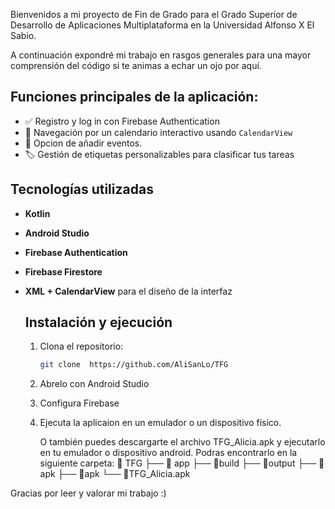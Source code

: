   Bienvenidos a mi proyecto de Fin de Grado para el Grado Superior de Desarrollo de Aplicaciones Multiplataforma en la Universidad Alfonso X El Sabio. 

  A continuación expondré mi trabajo en rasgos generales para una mayor comprensión del código si te animas a echar un ojo por aquí.

  ## Funciones principales de la aplicación: 
-   ✅ Registro y log in con Firebase Authentication
-   📆 Navegación  por un calendario interactivo usando `CalendarView`
-   📝 Opcion de añadir eventos.
-   🏷️ Gestión de etiquetas personalizables para clasificar tus tareas
  
  ## Tecnologías utilizadas
- **Kotlin**
- **Android Studio**
- **Firebase Authentication**
- **Firebase Firestore** 
- **XML + CalendarView** para el diseño de la interfaz
 
  ## Instalación y ejecución
  1. Clona el repositorio:
     ```bash
     git clone  https://github.com/AliSanLo/TFG
  2. Abrelo con Android Studio
  3. Configura Firebase
  4. Ejecuta la aplicaion en un emulador o un dispositivo físico.
 
     O también puedes descargarte el archivo TFG_Alicia.apk y ejecutarlo en tu emulador o dispositivo android. Podras encontrarlo en la siguiente carpeta:
     📂 TFG ├── 📂 app ├── 📂build ├── 📂output ├── 📂apk ├── 📂apk └── 📄TFG_Alicia.apk


Gracias por leer y valorar mi trabajo :)
